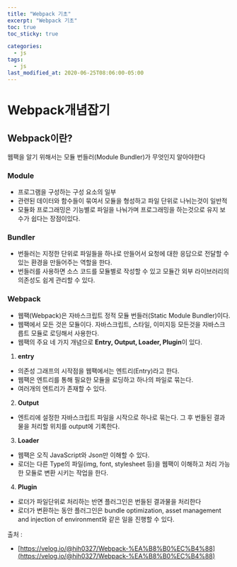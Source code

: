 ```yaml
---
title: "Webpack 기초"
excerpt: "Webpack 기초"
toc: true
toc_sticky: true

categories:
  - js
tags:
  - js
last_modified_at: 2020-06-25T08:06:00-05:00
---
```


# Webpack개념잡기

## Webpack이란?

웹팩을 알기 위해서는 모듈 번들러(Module Bundler)가 무엇인지 알아야한다

### Module

+ 프로그램을 구성하는 구성 요소의 일부
+ 관련된 데이터와 함수들이 묶여서 모듈을 형성하고 파일 단위로 나뉘는것이 일반적
+ 모듈화 프로그래밍은 기능별로 파일을 나눠가며 프로그래밍을 하는것으로 유지 보수가 쉽다는 장점이있다.

### Bundler

+ 번들러는 지정한 단위로 파일들을 하나로 만들어서 요청에 대한 응답으로 전달할 수 있는 환경을 만들어주는 역할을 한다.
+ 번들러를 사용하면 소스 코드를 모듈별로 작성할 수 있고 모듈간 외부 라이브러리의 의존성도 쉽게 관리할 수 있다.


### Webpack

+ 웹팩(Webpack)은 자바스크립트 정적 모듈 번들러(Static Module Bundler)이다.
+ 웹팩에서 모든 것은 모듈이다. 자바스크립트, 스타일, 이미지등 모든것을 자바스크릅트 모듈로 로딩해서 사용한다.
+ 웹팩의 주요 네 가지 개념으로 **Entry, Output, Loader, Plugin**이 있다.


1. **entry**
+ 의존성 그래프의 시작점을 웹팩에서는 엔트리(Entry)라고 한다.
+ 웹팩은 엔트리를 통해 필요한 모듈을 로딩하고 하나의 파일로 묶는다.
+ 여러개의 엔트리가 존재할 수 있다.

2. **Output**
+ 엔트리에 설정한 자바스크립트 파일을 시작으로 하나로 묶는다. 그 후 번들된 결과 물을 처리할 위치를 output에 기록한다.

3. **Loader** 
+ 웹팩은 오직 JavaScript와 Json만 이해할 수 있다.
+ 로더는 다른 Type의 파일(img, font, stylesheet 등)을 웹팩이 이해하고 처리 가능한 모듈로 변환 시키는 작업을 한다. 

4. **Plugin**
+ 로더가 파일단위로 처리하는 반면 플러그인은 번들된 결과물을 처리한다
+ 로더가 변환하는 동안 플러그인은 bundle optimization, asset management and injection of environment와 같은 일을 진행할 수 있다.


출처 :

+ [https://velog.io/@hih0327/Webpack-%EA%B8%B0%EC%B4%88](https://velog.io/@hih0327/Webpack-%EA%B8%B0%EC%B4%88)